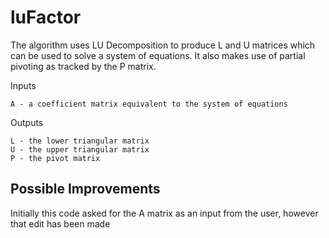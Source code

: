 # luFactor
The algorithm uses LU Decomposition to produce L and U matrices which can be used to solve a system of equations. It also makes use of partial pivoting as tracked by the P matrix.

Inputs

    A - a coefficient matrix equivalent to the system of equations
    
Outputs

    L - the lower triangular matrix
    U - the upper triangular matrix
    P - the pivot matrix
    
## Possible Improvements
Initially this code asked for the A matrix as an input from the user, however that edit has been made
